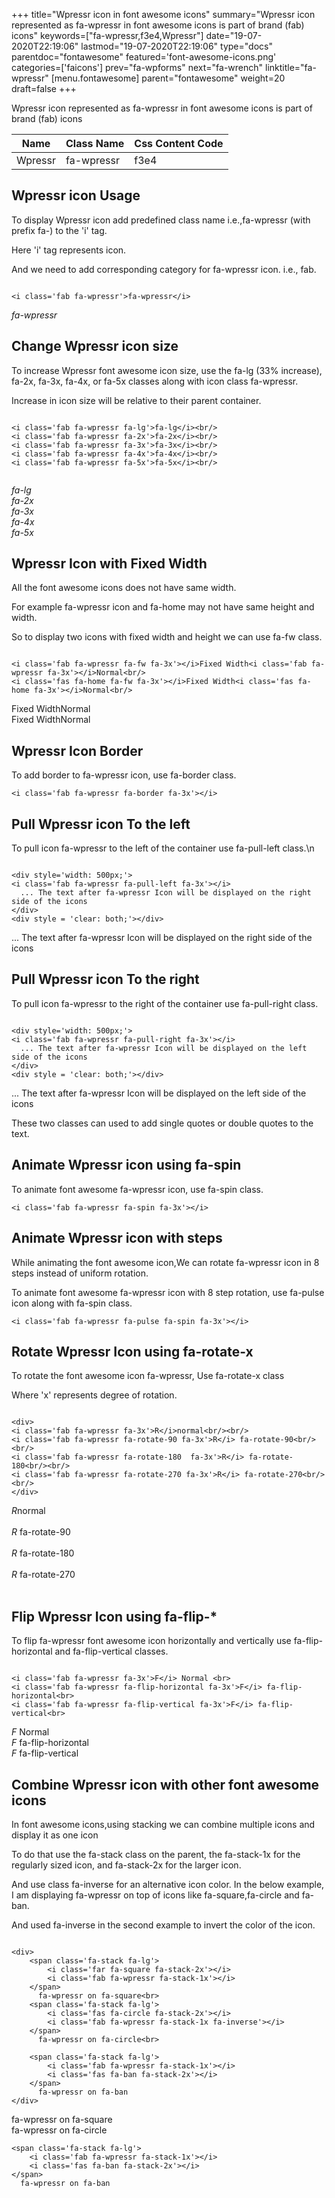 +++
title="Wpressr icon in font awesome icons"
summary="Wpressr icon represented as fa-wpressr in font awesome icons is part of brand (fab) icons"
keywords=["fa-wpressr,f3e4,Wpressr"]
date="19-07-2020T22:19:06"
lastmod="19-07-2020T22:19:06"
type="docs"
parentdoc="fontawesome"
featured='font-awesome-icons.png'
categories=['faicons']
prev="fa-wpforms"
next="fa-wrench"
linktitle="fa-wpressr"
[menu.fontawesome]
parent="fontawesome"
weight=20
draft=false
+++


Wpressr icon represented as fa-wpressr in font awesome icons is part of brand (fab) icons

<div class='table-responsive'><table class='table'><thead><tr><th>Name</th><th>Class Name</th><th>Css Content Code</th></tr></thead><tbody><tr><td>Wpressr</td><td>fa-wpressr</td><td>f3e4</td></tr></tbody></table></div>



## Wpressr icon Usage

To display Wpressr icon add predefined class name i.e.,fa-wpressr (with prefix fa-) to the 'i' tag.

Here 'i' tag represents icon.

And we need to add corresponding category for fa-wpressr icon. i.e., fab.


```

<i class='fab fa-wpressr'>fa-wpressr</i>
```

<i class='fab fa-wpressr'>fa-wpressr</i>




## Change Wpressr icon size
To increase Wpressr font awesome icon size, use the fa-lg (33% increase), fa-2x, fa-3x, fa-4x, or fa-5x classes along with icon class fa-wpressr.

Increase in icon size will be relative to their parent container. 

```

<i class='fab fa-wpressr fa-lg'>fa-lg</i><br/>
<i class='fab fa-wpressr fa-2x'>fa-2x</i><br/>
<i class='fab fa-wpressr fa-3x'>fa-3x</i><br/>
<i class='fab fa-wpressr fa-4x'>fa-4x</i><br/>
<i class='fab fa-wpressr fa-5x'>fa-5x</i><br/>
            
```

<i class='fab fa-wpressr fa-lg'>fa-lg</i><br/>
<i class='fab fa-wpressr fa-2x'>fa-2x</i><br/>
<i class='fab fa-wpressr fa-3x'>fa-3x</i><br/>
<i class='fab fa-wpressr fa-4x'>fa-4x</i><br/>
<i class='fab fa-wpressr fa-5x'>fa-5x</i><br/>
            



## Wpressr Icon with Fixed Width 

All the font awesome icons does not have same width.

For example fa-wpressr icon and fa-home may not have same height and width.

So to display two icons with fixed width and height we can use fa-fw class.


```

<i class='fab fa-wpressr fa-fw fa-3x'></i>Fixed Width<i class='fab fa-wpressr fa-3x'></i>Normal<br/>
<i class='fas fa-home fa-fw fa-3x'></i>Fixed Width<i class='fas fa-home fa-3x'></i>Normal<br/>
```

<i class='fab fa-wpressr fa-fw fa-3x'></i>Fixed Width<i class='fab fa-wpressr fa-3x'></i>Normal<br/>
<i class='fas fa-home fa-fw fa-3x'></i>Fixed Width<i class='fas fa-home fa-3x'></i>Normal<br/>



## Wpressr Icon Border 

To add border to fa-wpressr icon, use fa-border class.


```
<i class='fab fa-wpressr fa-border fa-3x'></i>

```
<i class='fab fa-wpressr fa-border fa-3x'></i>





## Pull Wpressr icon To the left

To pull icon fa-wpressr to the left of the container use fa-pull-left class.\n

```

<div style='width: 500px;'>
<i class='fab fa-wpressr fa-pull-left fa-3x'></i>
  ... The text after fa-wpressr Icon will be displayed on the right side of the icons
</div>
<div style = 'clear: both;'></div>
```

<div style='width: 500px;'>
<i class='fab fa-wpressr fa-pull-left fa-3x'></i>
  ... The text after fa-wpressr Icon will be displayed on the right side of the icons
</div>
<div style = 'clear: both;'></div>




## Pull Wpressr icon To the right
To pull icon fa-wpressr to the right of the container use fa-pull-right class.

```

<div style='width: 500px;'>
<i class='fab fa-wpressr fa-pull-right fa-3x'></i>
  ... The text after fa-wpressr Icon will be displayed on the left side of the icons
</div>
<div style = 'clear: both;'></div>
```

<div style='width: 500px;'>
<i class='fab fa-wpressr fa-pull-right fa-3x'></i>
  ... The text after fa-wpressr Icon will be displayed on the left side of the icons
</div>
<div style = 'clear: both;'></div>

These two classes can used to add single quotes or double quotes to the text.


## Animate Wpressr icon using fa-spin
To animate font awesome fa-wpressr icon, use fa-spin class.

```
<i class='fab fa-wpressr fa-spin fa-3x'></i>
```
<i class='fab fa-wpressr fa-spin fa-3x'></i>




## Animate Wpressr icon with steps
While animating the font awesome icon,We can rotate fa-wpressr icon in 8 steps instead of uniform rotation.

To animate font awesome fa-wpressr icon with 8 step rotation, use fa-pulse icon along with fa-spin class.


```
<i class='fab fa-wpressr fa-pulse fa-spin fa-3x'></i>

```
<i class='fab fa-wpressr fa-pulse fa-spin fa-3x'></i>





## Rotate Wpressr Icon using fa-rotate-x
To rotate the font awesome icon fa-wpressr, Use fa-rotate-x class

Where 'x' represents degree of rotation.


```

<div>
<i class='fab fa-wpressr fa-3x'>R</i>normal<br/><br/>
<i class='fab fa-wpressr fa-rotate-90 fa-3x'>R</i> fa-rotate-90<br/><br/> 
<i class='fab fa-wpressr fa-rotate-180  fa-3x'>R</i> fa-rotate-180<br/><br/> 
<i class='fab fa-wpressr fa-rotate-270 fa-3x'>R</i> fa-rotate-270<br/><br/>
</div>
```

<div>
<i class='fab fa-wpressr fa-3x'>R</i>normal<br/><br/>
<i class='fab fa-wpressr fa-rotate-90 fa-3x'>R</i> fa-rotate-90<br/><br/> 
<i class='fab fa-wpressr fa-rotate-180  fa-3x'>R</i> fa-rotate-180<br/><br/> 
<i class='fab fa-wpressr fa-rotate-270 fa-3x'>R</i> fa-rotate-270<br/><br/>
</div>




## Flip Wpressr Icon using fa-flip-*
To flip fa-wpressr font awesome icon horizontally and vertically use fa-flip-horizontal and fa-flip-vertical classes. 

```

<i class='fab fa-wpressr fa-3x'>F</i> Normal <br>
<i class='fab fa-wpressr fa-flip-horizontal fa-3x'>F</i> fa-flip-horizontal<br>
<i class='fab fa-wpressr fa-flip-vertical fa-3x'>F</i> fa-flip-vertical<br>
```

<i class='fab fa-wpressr fa-3x'>F</i> Normal <br>
<i class='fab fa-wpressr fa-flip-horizontal fa-3x'>F</i> fa-flip-horizontal<br>
<i class='fab fa-wpressr fa-flip-vertical fa-3x'>F</i> fa-flip-vertical<br>




## Combine Wpressr icon with other font awesome icons
In font awesome icons,using stacking we can combine multiple icons and display it as one icon 

To do that use the fa-stack class on the parent, the fa-stack-1x for the regularly sized icon, and fa-stack-2x for the larger icon.

And use class fa-inverse for an alternative icon color. 
In the below example, I am displaying fa-wpressr on top of icons like fa-square,fa-circle and fa-ban.

And used fa-inverse in the second example to invert the color of the icon.

```

<div>
    <span class='fa-stack fa-lg'>
        <i class='far fa-square fa-stack-2x'></i>
        <i class='fab fa-wpressr fa-stack-1x'></i>
    </span>
      fa-wpressr on fa-square<br>
    <span class='fa-stack fa-lg'>
        <i class='fas fa-circle fa-stack-2x'></i>
        <i class='fab fa-wpressr fa-stack-1x fa-inverse'></i>
    </span>
      fa-wpressr on fa-circle<br>

    <span class='fa-stack fa-lg'>
        <i class='fab fa-wpressr fa-stack-1x'></i>
        <i class='fas fa-ban fa-stack-2x'></i>
    </span>
      fa-wpressr on fa-ban
</div>
```

<div>
    <span class='fa-stack fa-lg'>
        <i class='far fa-square fa-stack-2x'></i>
        <i class='fab fa-wpressr fa-stack-1x'></i>
    </span>
      fa-wpressr on fa-square<br>
    <span class='fa-stack fa-lg'>
        <i class='fas fa-circle fa-stack-2x'></i>
        <i class='fab fa-wpressr fa-stack-1x fa-inverse'></i>
    </span>
      fa-wpressr on fa-circle<br>

    <span class='fa-stack fa-lg'>
        <i class='fab fa-wpressr fa-stack-1x'></i>
        <i class='fas fa-ban fa-stack-2x'></i>
    </span>
      fa-wpressr on fa-ban
</div>






